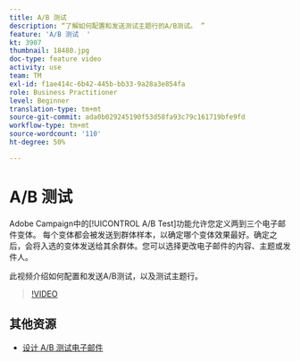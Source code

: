 ```yaml
---
title: A/B 测试
description: “了解如何配置和发送测试主题行的A/B测试。 ”
feature: 'A/B 测试  '
kt: 3907
thumbnail: 18480.jpg
doc-type: feature video
activity: use
team: TM
exl-id: f1ae414c-6b42-445b-bb33-9a28a3e854fa
role: Business Practitioner
level: Beginner
translation-type: tm+mt
source-git-commit: ada0b029245190f53d58fa93c79c161719bfe9fd
workflow-type: tm+mt
source-wordcount: '110'
ht-degree: 50%

---
```


# A/B 测试

Adobe Campaign中的[!UICONTROL A/B Test]功能允许您定义两到三个电子邮件变体。 每个变体都会被发送到群体样本，以确定哪个变体效果最好。确定之后，会将入选的变体发送给其余群体。您可以选择更改电子邮件的内容、主题或发件人。

此视频介绍如何配置和发送A/B测试，以及测试主题行。

>[!VIDEO](https://video.tv.adobe.com/v/18480?quality=12)

## 其他资源

* [设计 A/B 测试电子邮件](https://docs.adobe.com/help/en/campaign-standard/using/communication-channels/email-messages/designing-an-a-b-test-email.html)
